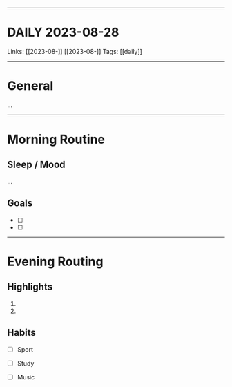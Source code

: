 ___
# DAILY 2023-08-28
Links: [[2023-08-]] [[2023-08-]]
Tags: [[daily]]
<!--- Created on: 2023-08-28, 16:36 --->
___
# General
...
___
# Morning Routine
## Sleep / Mood
...
## Goals
- [ ]
- [ ]
___
# Evening Routing
## Highlights
1. 
2. 
## Habits 
- [ ] Sport
- [ ] Study
- [ ] Music
  